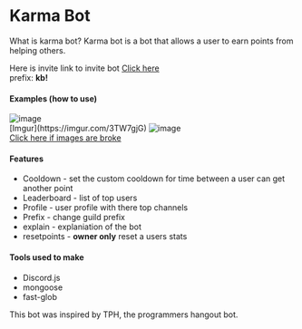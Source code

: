 # Karma Bot

<p>
    What is karma bot? Karma bot is a bot that allows a user to earn points from helping others.
</p>

<p>
    Here is invite link to invite bot <a href="https://discord.com/oauth2/authorize?client_id=764166365874618368&scope=bot&permissions=1074014272"> Click here </a>
    <br>
    prefix: <strong>kb!</strong>
</p>

<div>
    <h4>Examples (how to use)</h4>
    <img src="https://imgur.com/3TW7gjG" alt="image" />
    <br />
    [Imgur](https://imgur.com/3TW7gjG)
    <img src="https://imgur.com/otrrw2H" alt="image" />
    <br />
    <a href="https://imgur.com/a/gxsJZhh">Click here if images are broke</a>
</div>

<div>
    <h4>Features</h4>
    <ul>
        <li>Cooldown - set the custom cooldown for time between a user can get another point</li>
        <li>Leaderboard - list of top users</li>
        <li>Profile - user profile with there top channels</li>
        <li>Prefix - change guild prefix</li>
        <li>explain - explaniation of the bot</li>
        <li>resetpoints - <strong>owner only</strong> reset a users stats</li>
    </ul>
</div>

<div>
    <h4>Tools used to make</h4>
    <ul>
        <li>Discord.js</li>
        <li>mongoose</li>
        <li>fast-glob</li>
    </ul>
</div>

<p>
    This bot was inspired by TPH, the programmers hangout bot.
</p>
